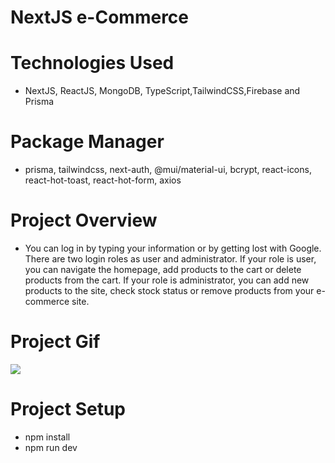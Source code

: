 # NextJS e-Commerce

# Technologies Used

- NextJS, ReactJS, MongoDB, TypeScript,TailwindCSS,Firebase and Prisma

# Package Manager

- prisma, tailwindcss, next-auth, @mui/material-ui, bcrypt, react-icons, react-hot-toast, react-hot-form, axios

# Project Overview

- You can log in by typing your information or by getting lost with Google. There are two login roles as user and administrator. If your role is user, you can navigate the homepage, add products to the cart or delete products from the cart. If your role is administrator, you can add new products to the site, check stock status or remove products from your e-commerce site.

# Project Gif

![]('ecommerce.gif')

# Project Setup

- npm install
- npm run dev
